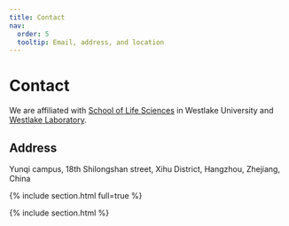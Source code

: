 ```yaml
---
title: Contact
nav:
  order: 5
  tooltip: Email, address, and location
---
```


# <i class="fas fa-envelope"></i>Contact

We are affiliated with [School of Life Sciences](https://en.westlake.edu.cn/faculty/li-li.html) in Westlake University and [Westlake Laboratory](https://en.wllsb.edu.cn).

## Address

Yunqi campus, 18th Shilongshan street, Xihu District, Hangzhou, Zhejiang, China



{% include section.html full=true %}

<!-- {% include banner.html image="images/contact_linyinsi.jpg" %} -->

{% include section.html %}
